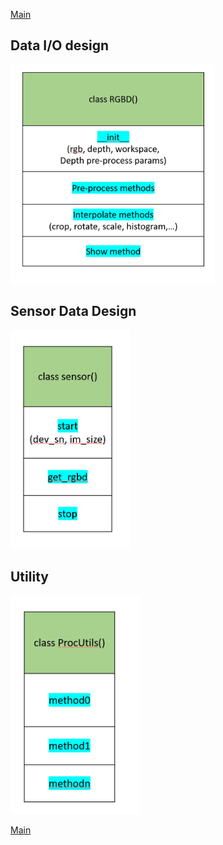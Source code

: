 [Main](../README.md)

## Data I/O design
<img src="../images/7.PNG" height="350">

## Sensor Data Design
<img src="../images/8.PNG" height="350">

## Utility
<img src="../images/9.PNG" height="350">

[Main](../README.md)
